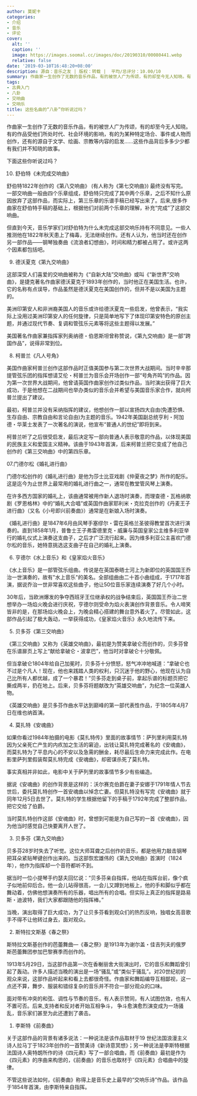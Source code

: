 ```yaml
---
author: 莫妮卡
categories:
- 介绍
- 音乐
- 评论
cover:
  alt: ''
  caption: ''
  image: https://images.soomal.cc/images/doc/20190310/00080441.webp
  relative: false
date: '2019-03-10T16:48:20+08:00'
description: 源自：音乐之友 | 版权：转载 |  平均/总评分：10.00/10
summary: 作曲家一生创作了无数的音乐作品，有的被世人广为传颂，有的却至今无人知晓。有的作品受他们所处时代、社会环境的影响，有的为某种特定场合、事件或人物而创作，还有的源自于文学、绘画、宗教等内容的启发……这些作品背后多多少少都有我们并不知晓的故事。
tags:
- 古典入门
- 八卦
- 交响曲
- 交响乐
title: 这些名曲的“八卦”你听说过吗？
---
```


作曲家一生创作了无数的音乐作品，有的被世人广为传颂，有的却至今无人知晓。有的作品受他们所处时代、社会环境的影响，有的为某种特定场合、事件或人物而创作，还有的源自于文学、绘画、宗教等内容的启发……这些作品背后多多少少都有我们并不知晓的故事。

下面这些你听说过吗？

10. 舒伯特《未完成交响曲》

舒伯特1822年创作的《第八交响曲》 (有人称为《第七交响曲》) 最终没有写完。一部交响曲一般由四个乐章组成，舒伯特只完成了其中两个乐章，之后不知什么原因放弃了这部作品，而实际上，第三乐章的乐谱手稿已经写出来了。后来,很多作曲家在舒伯特手稿的基础上，根据他们对前两个乐章的理解，补充“完成”了这部交响曲。

但直到今天，音乐学家们对舒伯特为什么未完成这部交响乐持有不同意见。一些人推测他在1822年秋天患上了梅毒，无法继续创作。还有人认为，他当时还在创作另一部作品――钢琴独奏曲《流浪者幻想曲》，时间和精力都被占用了。或许这两个因素都包括吧。

09. 德沃夏克《第九交响曲》

这部深受人们喜爱的交响曲被称为《“自新大陆”交响曲》或叫《“新世界”交响曲》，是捷克著名作曲家德沃夏克于1893年创作的，当时他正在美国生活。也许，它的名称有点误导，作品虽然是德沃夏克在美国创作的，但并不是以美国为主题的。

美洲印第安人和非洲裔美国人的音乐或许给德沃夏克一些启发，他曾表示，“我实际上没用过美洲印第安人的任何旋律，只是简单地写下了体现印第安特色的原创主题，并通过现代节奏、复调和管弦乐元素等将这些主题得以发展。”

美国著名作曲家兼指挥家列奥纳德・伯恩斯坦曾称赞说，《第九交响曲》是一部“跨国作品”，说得非常到位。

08. 柯普兰《凡人号角》

美国作曲家柯普兰创作这部作品时正值美国参与第二次世界大战期间。当时辛辛那提管弦乐团的指挥想请艾伦・柯普兰为音乐会开场创作一部“号角齐鸣”的作品。因为第一次世界大战期间，他曾请英国作曲家创作过类似作品，当时演出获得了巨大成功，于是他想在二战期间也举办类似的音乐会并希望与美国音乐家合作，就向柯普兰提出了建议。

最初，柯普兰并没有采纳指挥的建议，他想创作一部以宣扬四大自由(免遭恐惧、生存自由、宗教自由和言论自由)为主题的音乐。1942年美国副总统亨利・阿加德・华莱士发表了一次著名的演说，他宣布“普通人的世纪”即将到来。

柯普兰听了之后很受启发，最后决定写一部向普通人表示敬意的作品，以体现美国的民族主义和爱国主义精神。该曲于1943年首演，后来柯普兰把它变成了他自己创作的《第三交响曲》中的第四乐章。

07.门德尔松《婚礼进行曲》

门德尔松创作的《婚礼进行曲》是他为莎士比亚戏剧《仲夏夜之梦》所作的配乐。这是迄今为止世界上最常用的婚礼进行曲之一，通常在教堂管风琴上演奏。

在许多西方国家的婚礼上，该曲通常被用作新人退场时演奏，而理查德・瓦格纳歌剧《罗恩格林》中的“婚礼大合唱”或英国作曲家耶利米・克拉克创作的《丹麦王子进行曲》（又名《小号即兴前奏曲》）通常是在新娘入场时演奏。

《婚礼进行曲》是1847年6月由风琴手塞缪尔・雷在英格兰圣彼得教堂首次进行演奏的。直到1858年1月，普鲁士王子弗雷德里克・威廉与英国皇家公主维多利亚举行的婚礼仪式上演奏这支曲子，之后才广泛流行起来。因为维多利亚公主喜欢门德尔松的音乐，她特意挑选这支曲子在自己的婚礼上演奏。

06. 亨德尔《水上音乐》和《皇家焰火音乐》

《水上音乐》是一部管弦乐组曲。传说是在英国泰晤士河上为新即位的英国国王乔治一世演奏的，故有"水上音乐"的美名。全部组曲由二十首小曲组成，于1717年首演，据说乔治一世非常喜欢这些曲子，他让50位音乐家连续演奏了好几个小时。

30年后，当欧洲爆发的争夺西班牙王位继承权的战争结束后，英国国王乔治二世想举办一场焰火晚会进行庆祝，亨德尔则受命为焰火表演创作背景音乐。令人啼笑皆非的是，在那场焰火晚会上，为晚会精心搭建的舞台意外着火了。尽管如此，这部作品引起了极大轰动，一举获得成功，《皇家焰火音乐》永久地流传下来。 

05. 贝多芬《第三交响曲》

《第三交响曲》又称为《英雄交响曲》，最初是为赞美拿破仑而创作的，贝多芬曾在乐谱扉页上写上“献给拿破仑・波拿巴”，他当时对拿破仑十分敬佩。

但当拿破仑1804年给自己加冕时，贝多芬十分愤怒，怒气冲冲地喊道：“拿破仑也不过是个凡人！现在，他也来践踏人类的权利，只沉迷于他的野心，他现在认为自己比所有人都优越，成了一个暴君！”贝多芬走到桌子前，拿起乐谱的标题页把它撕成两半，扔在地上。后来，贝多芬将题献改为“英雄交响曲”，为纪念一位英雄人物。

《英雄交响曲》是贝多芬作曲水平达到巅峰的第一部代表性作品，于1805年4月7日在维也纳首演。

04. 莫扎特《安魂曲》

如果你看过1984年拍摄的电影《莫扎特传》里面的故事情节：萨列里利用莫扎特因为父亲死亡产生的内疚加之生活的窘迫，出钱让莫扎特完成著名的《安魂曲》，而莫扎特为了平息内心的不安以及急需的酬金，耗尽最后生命力来完成此作。在电影里萨列里假装帮莫扎特完成《安魂曲》，却密谋杀死了莫扎特。

事实真相并非如此，电影中关于萨列里的故事情节多少有些编造。

据说《安魂曲》的创作背景是这样的：沃尔赛克伯爵在妻子安娜于1791年情人节去世后，委托莫扎特创作一首安魂曲以悼念亡妻。但莫扎特没有写完《安魂曲》就于同年12月5日去世了。莫扎特的学生根据他留下的手稿于1792年完成了整部作品，把它交给了伯爵。

当时莫扎特创作这部《安魂曲》时，曾想到可能是为自己写的一首《安魂曲》，因为他当时感觉自己快要离开人世了。

03. 贝多芬《第九交响曲》

贝多芬28岁时失去了听觉。这位大师耳聋之后创作的音乐，都是他用力敲击钢琴把耳朵紧贴琴键创作出来的。当这部恢宏雄伟的《第九交响曲》首演时（1824年），他作为指挥却一个音符都听不到。

据当时一位小提琴手约瑟夫回忆说：“贝多芬亲自指挥，他站在指挥台前，像个疯子似地前仰后合。他一会儿站得很高，一会儿又蹲到地板上，他的手和脚似乎都在舞动着，仿佛他想演奏所有的乐器，唱出所有的合唱。但实际上真正的指挥是路易斯・迪波特，我们大家都跟随他的指挥棒。”

当晚，演出取得了巨大成功，为了让贝多芬看到观众们的热烈反响，独唱女高音歌手不得不让他转过身去，面对观众。

02. 斯特拉文斯基《春之祭》 

斯特拉文斯基创作的芭蕾舞曲―《春之祭》是1913年为谢尔盖・佳吉列夫的俄罗斯芭蕾舞团参加巴黎赛季而创作的。

1913年5月29日，当这部作品第一次在香榭丽舍大街演出时，它的音乐和舞蹈曾引起了轰动。许多人描述当晚的演出是一场“骚乱”或“类似于骚乱”。对20世纪初的观众来说，这部作品听起来和看上去都很奇怪。作曲家和舞蹈编导互相鄙视，这一点还不算，舞步、服装和错综复杂的音乐并不符合一部分观众的口味。

面对带有冲突的和弦、调性与节奏的音乐，有人表示赞同，有人试图仿效，也有人不置可否。后来,支持者和反对者开始互相争斗， 争斗愈演愈烈演变成为一场骚乱，音乐家们甚至为此还遭到了袭击。

01. 李斯特《前奏曲》

关于这部作品的背景有诸多说法：一种说法是该作品取材于19 世纪法国浪漫主义诗人拉马丁于1823年创作的一首赞美诗《新诗意冥想》；另一种说法是李斯特根据法国诗人奥特朗所作的诗《四元素》写了一部合唱曲，而《前奏曲》最初是作为《四元素》的序曲来构思的，《前奏曲》的音乐也取材于《四元素》合唱曲中的旋律。

不管这些说法如何，《前奏曲》称得上是音乐史上最早的“交响乐诗”作品。该作品于1854年首演，由李斯特亲自指挥。